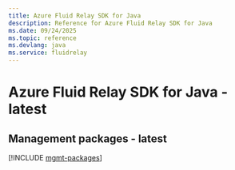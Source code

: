 ```yaml
---
title: Azure Fluid Relay SDK for Java
description: Reference for Azure Fluid Relay SDK for Java
ms.date: 09/24/2025
ms.topic: reference
ms.devlang: java
ms.service: fluidrelay
---
```

# Azure Fluid Relay SDK for Java - latest

## Management packages - latest
[!INCLUDE [mgmt-packages](fluid-relay-mgmt-index.md)]
